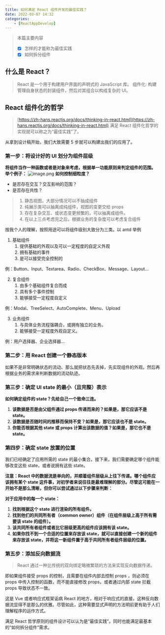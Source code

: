```yaml
---
title: 如何满足 React 组件开发的最佳实践？
date: 2022-03-07 14:32
categories:
    - [ReactAppDevelop]
---
```

> 本篇主要内容
> - [x] 怎样的才能称为最佳实践
> - [x] 如何拆分组件

## 什么是 React？
> React 是一个用于构建用户界面的声明式的 JavaScript 库。
> 组件化: 构建管理自身状态的封装组件，然后对其组合以构成复杂的 UI。

## React 组件化的哲学
> [https://zh-hans.reactjs.org/docs/thinking-in-react.html](https://zh-hans.reactjs.org/docs/thinking-in-react.html)
> 满足 React 组件化哲学的实现就可以称之为“最佳实践”了。

从拿到设计稿开始，我们大致需要 5 步就可以构建出我们的应用了。

### **第一步：将设计好的 UI 划分为组件层级**

**将组件当作一种函数或者是对象来考虑，根据单一功能原则来判定组件的范围。**
**举个例子：**
![image.png](https://cdn.nlark.com/yuque/0/2022/png/412560/1649513238571-f6e7c569-2807-405f-b044-95bd075fe4d4.png#averageHue=%23cfd3a0&clientId=u4af3e3d1-f3b2-4&from=paste&height=915&id=ubc84a2f1&name=image.png&originHeight=1830&originWidth=870&originalType=binary&ratio=1&rotation=0&showTitle=false&size=240165&status=done&style=none&taskId=u85c38b9e-de84-4c20-8e06-5a04c0de072&title=&width=435)
**如何控制细粒度？**

- 是否存在交互？交互影响的范围？
- 是否存在共性？
> 1. 静态视图，大部分情况可以不抽成组件
> 2. 纯展示类可以抽离成纯组件，视图的变更交给 props
> 3. 存在复杂交互、或状态变更频繁的，可以抽离成组件。
> 4. 在以上三点考虑完之后，根据业务的复杂度可以考虑复合组件

按我个人的理解，按照用途可以将组件级别大致分为三类。以 antd 举例

1. 基础组件
   1. 提供基础的外观以及可以一定程度的自定义外观
   2. 拥有基础的事件
   3. 是可以接受完全控制的

例：Button、Input、Textarea、Radio、CheckBox、Message、Layout...

2. 复合组件
   1. 由多个基础组件复合而成
   2. 具有多个事件控制
   3. 能够接受一定程度自定义

例：Modal、TreeSelect、AutoComplete、Menu、Upload

3. 业务组件
   1. 与具体业务流程强耦合，或拥有独立的业务。
   2. 能够接受一定程度外观自定义。

例：用户选择器、企业选择器...

### **第二步：用 React 创建一个静态版本**

如果不是非常明确状态的流动、那么就把状态先丢掉，先实现组件的外观。然后再根据业务的需求来判断数据的流动轨迹。

### **第三步：确定 UI state 的最小（且完整）表示**

**如何确定组件的 state？先给自己一个致命三连。**

1. **该数据是否是由父组件通过 props 传递而来的？如果是，那它应该不是 state。**
2. **该数据是否随时间的推移而保持不变？如果是，那它应该也不是 state。**
3. **你能否根据其他 state 或 props 计算出该数据的值？如果是，那它也不是 state。**

### **第四步：确定 state 放置的位置**

我们已经确定了应用所需的 state 的最小集合。接下来，我们需要确定哪个组件能够改变这些 state，或者说拥有这些 state。

**注意：React 中的数据流是单向的，并顺着组件层级从上往下传递。哪个组件应该拥有某个 state 这件事，对初学者来说往往是最难理解的部分。尽管这可能在一开始不是那么清晰，但你可以尝试通过以下步骤来判断：**

**对于应用中的每一个 state：**

1. **找到根据这个 state 进行渲染的所有组件。**
2. **找到他们的共同所有者（common owner）组件（在组件层级上高于所有需要该 state 的组件）。**
3. **该共同所有者组件或者比它层级更高的组件应该拥有该 state。**
4. **如果你找不到一个合适的位置来存放该 state，就可以直接创建一个新的组件来存放该 state，并将这一新组件置于高于共同所有者组件层级的位置。**




### **第五步：添加反向数据流**
> React 通过一种比传统的双向绑定略微繁琐的方法来实现反向数据传递。

即如果组件接受 props 的控制，且需要在组件内部去控制 props ，则必须在 props 中传入控制的函数，而不能直接修改 props，或者通过内部 state 拦截 props 导致状态不一致。

这是 Vue 或者响应式框架诟病 React 的地方，相对于响应式的直接，这种反向数据流显得不是那么的优雅。尽管如此，这种需要显式声明的方法明前更有助于人们理解程序的运作方式。

满足 React 哲学原则的组件设计可以认为是“最佳实践”。同时也能满足最基本的“如何拆分组件”需求。

